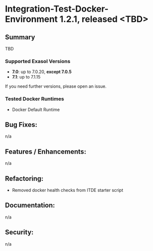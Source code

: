# Integration-Test-Docker-Environment 1.2.1, released \<TBD\>

## Summary

TBD

### Supported Exasol Versions

* **7.0**: up to 7.0.20, **except 7.0.5**
* **7.1**: up to 7.1.15

If you need further versions, please open an issue.

### Tested Docker Runtimes

- Docker Default Runtime

## Bug Fixes:

n/a

## Features / Enhancements:

n/a

## Refactoring:

- Removed docker health checks from ITDE starter script

## Documentation:

n/a

## Security:

n/a
